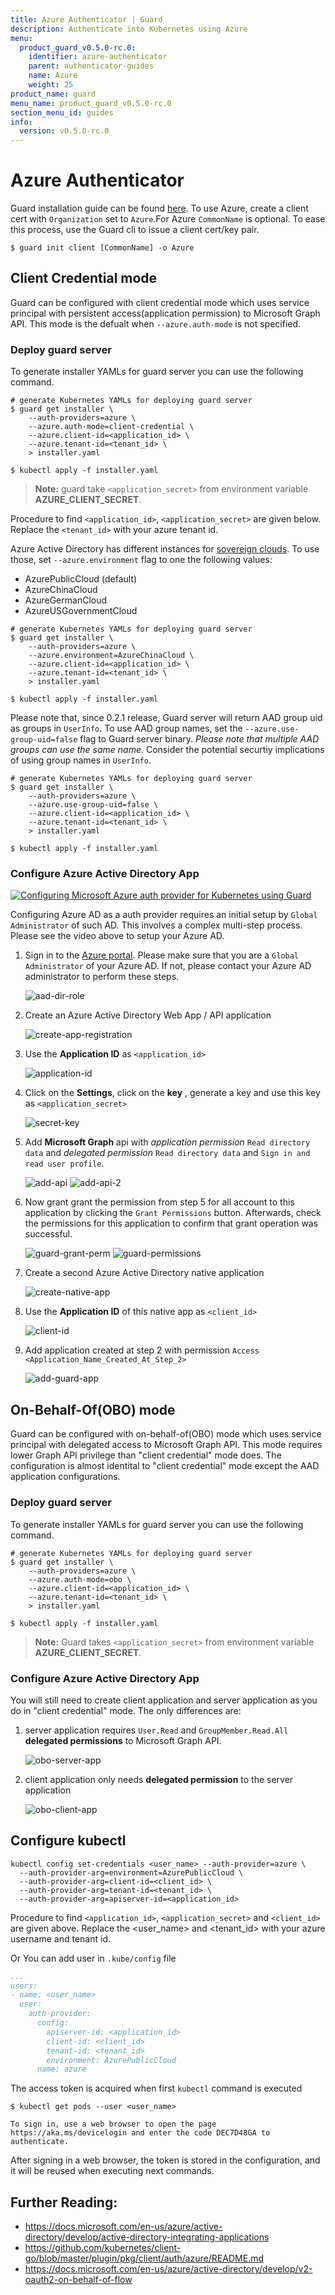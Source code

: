 ```yaml
---
title: Azure Authenticator | Guard
description: Authenticate into Kubernetes using Azure
menu:
  product_guard_v0.5.0-rc.0:
    identifier: azure-authenticator
    parent: authenticator-guides
    name: Azure
    weight: 25
product_name: guard
menu_name: product_guard_v0.5.0-rc.0
section_menu_id: guides
info:
  version: v0.5.0-rc.0
---
```


# Azure Authenticator

Guard installation guide can be found [here](/products/guard/v0.5.0-rc.0/setup/install). To use Azure, create a client cert with `Organization` set to `Azure`.For Azure `CommonName` is optional. To ease this process, use the Guard cli to issue a client cert/key pair.

```console
$ guard init client [CommonName] -o Azure
```

## Client Credential mode

Guard can be configured with client credential mode which uses service principal with persistent access(application permission) to Microsoft Graph API. This mode is the defualt when `--azure.auth-mode` is not specified.

### Deploy guard server

To generate installer YAMLs for guard server you can use the following command.

```console
# generate Kubernetes YAMLs for deploying guard server
$ guard get installer \
    --auth-providers=azure \
    --azure.auth-mode=client-credential \
    --azure.client-id=<application_id> \
    --azure.tenant-id=<tenant_id> \
    > installer.yaml

$ kubectl apply -f installer.yaml
```
> **Note:** guard take `<application_secret>` from environment variable **AZURE_CLIENT_SECRET**.

Procedure to find `<application_id>`, `<application_secret>` are given below. Replace the `<tenant_id>` with your azure tenant id.

Azure Active Directory has different instances for [sovereign clouds](https://docs.microsoft.com/en-us/azure/active-directory/develop/authentication-national-cloud). To use those, set `--azure.environment` flag to one the following values:

- AzurePublicCloud (default)
- AzureChinaCloud
- AzureGermanCloud
- AzureUSGovernmentCloud

```console
# generate Kubernetes YAMLs for deploying guard server
$ guard get installer \
    --auth-providers=azure \
    --azure.environment=AzureChinaCloud \
    --azure.client-id=<application_id> \
    --azure.tenant-id=<tenant_id> \
    > installer.yaml

$ kubectl apply -f installer.yaml
```

Please note that, since 0.2.1 release, Guard server will return AAD group uid as groups in `UserInfo`. To use AAD group names, set the `--azure.use-group-uid=false` flag to Guard server binary. _Please note that multiple AAD groups can use the same name._ Consider the potential securtiy implications of using group names in `UserInfo`.

```console
# generate Kubernetes YAMLs for deploying guard server
$ guard get installer \
    --auth-providers=azure \
    --azure.use-group-uid=false \
    --azure.client-id=<application_id> \
    --azure.tenant-id=<tenant_id> \
    > installer.yaml

$ kubectl apply -f installer.yaml
```

### Configure Azure Active Directory App

[![Configuring Microsoft Azure auth provider for Kubernetes using Guard](https://img.youtube.com/vi/n2kKwAFYuiM/0.jpg)](https://www.youtube-nocookie.com/embed/n2kKwAFYuiM)

Configuring Azure AD as a auth provider requires an initial setup by `Global Administrator` of such AD. This involves a complex multi-step process. Please see the video above to setup your Azure AD.

1.  Sign in to the [Azure portal](https://portal.azure.com/). Please make sure that you are a `Global Administrator` of your Azure AD. If not, please contact your Azure AD administrator to perform these steps.

    ![aad-dir-role](/products/guard/v0.5.0-rc.0/images/azure/dir-role.png)

2.  Create an Azure Active Directory Web App / API application

    ![create-app-registration](/products/guard/v0.5.0-rc.0/images/azure/create-app-registration.png)

3.  Use the **Application ID** as `<application_id>`

    ![application-id](/products/guard/v0.5.0-rc.0/images/azure/application-id.png)

4.  Click on the **Settings**, click on the **key** , generate a key and use this key as `<application_secret>`

    ![secret-key](/products/guard/v0.5.0-rc.0/images/azure/secret-key.png)

5.  Add **Microsoft Graph** api with _application permission_ `Read directory data` and _delegated permission_ `Read directory data` and `Sign in and read user profile`.

    ![add-api](/products/guard/v0.5.0-rc.0/images/azure/add-api.png)
    ![add-api-2](/products/guard/v0.5.0-rc.0/images/azure/add-api-2.png)

6. Now grant grant the permission from step 5 for all account to this application by clicking the `Grant Permissions` button. Afterwards, check the permissions for this application to confirm that grant operation was successful.

    ![guard-grant-perm](/products/guard/v0.5.0-rc.0/images/azure/guard-grant-perm.png)
    ![guard-permissions](/products/guard/v0.5.0-rc.0/images/azure/guard-permissions.png)

7.  Create a second Azure Active Directory native application

    ![create-native-app](/products/guard/v0.5.0-rc.0/images/azure/create-native-app.png)

8.  Use the **Application ID** of this native app as `<client_id>`

    ![client-id](/products/guard/v0.5.0-rc.0/images/azure/client-id.png)

9.  Add application created at step 2 with permission `Access <Application_Name_Created_At_Step_2>`

    ![add-guard-app](/products/guard/v0.5.0-rc.0/images/azure/add-guard-api.png)

## On-Behalf-Of(OBO) mode

Guard can be configured with on-behalf-of(OBO) mode which uses service principal with delegated access to Microsoft Graph API. This mode requires lower Graph API privilege than "client credential" mode does. The configuration is almost identital to "client credential" mode except the AAD application configurations.

### Deploy guard server

To generate installer YAMLs for guard server you can use the following command.

```console
# generate Kubernetes YAMLs for deploying guard server
$ guard get installer \
    --auth-providers=azure \
    --azure.auth-mode=obo \
    --azure.client-id=<application_id> \
    --azure.tenant-id=<tenant_id> \
    > installer.yaml

$ kubectl apply -f installer.yaml
```
> **Note:** Guard takes `<application_secret>` from environment variable **AZURE_CLIENT_SECRET**.

### Configure Azure Active Directory App

You will still need to create client application and server application as you do in "client credential" mode.
The only differences are:

1. server application requires `User.Read` and `GroupMember.Read.All` **delegated permissions** to Microsoft Graph API.

    ![obo-server-app](/products/guard/v0.5.0-rc.0/images/azure/obo-server-app.png)

1. client application only needs **delegated permission** to the server application

    ![obo-client-app](/products/guard/v0.5.0-rc.0/images/azure/obo-client-app.png)

## Configure kubectl

```console
kubectl config set-credentials <user_name> --auth-provider=azure \
  --auth-provider-arg=environment=AzurePublicCloud \
  --auth-provider-arg=client-id=<client_id> \
  --auth-provider-arg=tenant-id=<tenant_id> \
  --auth-provider-arg=apiserver-id=<application_id>
```

Procedure to find `<application_id>`, `<application_secret>` and `<client_id>` are given above. Replace the <user_name> and <tenant_id> with your azure username and tenant id.

Or You can add user in `.kube/config` file

```yaml
...
users:
- name: <user_name>
  user:
    auth-provider:
      config:
        apiserver-id: <application_id>
        client-id: <client_id>
        tenant-id: <tenant_id>
        environment: AzurePublicCloud
      name: azure
```

The access token is acquired when first `kubectl` command is executed

   ```
   $ kubectl get pods --user <user_name>

   To sign in, use a web browser to open the page https://aka.ms/devicelogin and enter the code DEC7D48GA to authenticate.
   ```

After signing in a web browser, the token is stored in the configuration, and it will be reused when executing next commands.

## Further Reading:
- https://docs.microsoft.com/en-us/azure/active-directory/develop/active-directory-integrating-applications
- https://github.com/kubernetes/client-go/blob/master/plugin/pkg/client/auth/azure/README.md
- https://docs.microsoft.com/en-us/azure/active-directory/develop/v2-oauth2-on-behalf-of-flow
